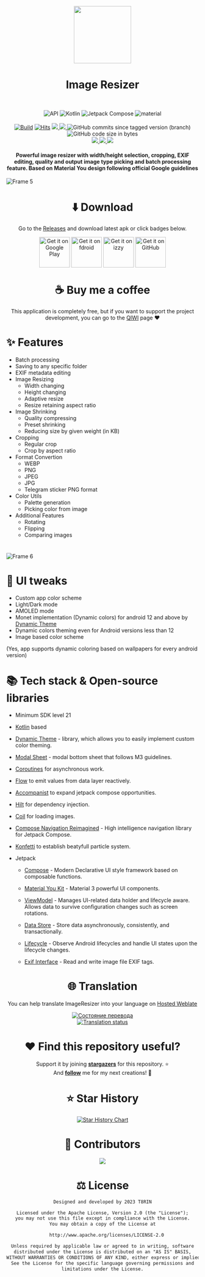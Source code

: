 <div align="center">
</br>
<img src="https://user-images.githubusercontent.com/52178347/236916263-f8f97c5c-0f07-4180-ace4-2b35289b344f.png" width="150" />

</div>

<h1 align="center">Image Resizer</h1>

</br>

<p align="center">
  <img alt="API" src="https://img.shields.io/badge/Api%2021+-50f270?logo=android&logoColor=black&style=for-the-badge"/></a>
  <img alt="Kotlin" src="https://img.shields.io/badge/Kotlin-a503fc?logo=kotlin&logoColor=white&style=for-the-badge"/></a>
  <img alt="Jetpack Compose" src="https://img.shields.io/static/v1?style=for-the-badge&message=Jetpack+Compose&color=4285F4&logo=Jetpack+Compose&logoColor=FFFFFF&label="/></a> 
  <img alt="material" src="https://custom-icon-badges.demolab.com/badge/material%20you-lightblue?style=for-the-badge&logoColor=333&logo=material-you"/></a>
  </br>
  </br>
  <a href="https://github.com/T8RIN/ImageResizer/actions">
      <img alt="Build" src="https://img.shields.io/github/actions/workflow/status/t8rin/imageresizer/android.yml?label=Build&style=for-the-badge"/></a>
  <a href="https://hits.sh/github.com/t8rin/ImageResizer/">
      <img alt="Hits" src="https://hits.sh/github.com/t8rin/ImageResizer.svg?style=for-the-badge&label=Views&extraCount=7500&color=3b8963"/></a>
  <a href="https://github.com/t8rin/ImageResizer/releases">
      <img src="https://img.shields.io/github/downloads/t8rin/ImageResizer/total?color=orange&style=for-the-badge"/>
  </a>
  <a href="https://github.com/t8rin/ImageResizer/stargazers">
      <img src="https://img.shields.io/github/stars/t8rin/imageresizer?color=ffff00&style=for-the-badge"/>
  </a>
  <img alt="GitHub commits since tagged version (branch)" src="https://img.shields.io/github/commits-since/t8rin/ImageResizer/v1.0?color=palegreen&label=Commits&style=for-the-badge">
  <img alt="GitHub code size in bytes" src="https://img.shields.io/github/languages/code-size/t8rin/imageresizer?style=for-the-badge">
  </br>
  <a href="https://github.com/t8rin/imageresizer/releases/latest">
      <img src="https://img.shields.io/github/v/release/t8rin/imageresizer?color=purple&include_prereleases&logo=github&style=for-the-badge"/>
  </a>
  <a href="https://play.google.com/store/apps/details?id=ru.tech.imageresizershrinker">
      <img src="https://img.shields.io/endpoint?color=purple&logo=google-play&style=for-the-badge&label=Play%20store&url=https%3A%2F%2Fplay.cuzi.workers.dev%2Fplay%3Fi%3Dru.tech.imageresizershrinker%26l%3DAndroid%26m%3D%24version"/>
  </a>
  <a href="https://f-droid.org/packages/ru.tech.imageresizershrinker">
      <img src="https://img.shields.io/f-droid/v/ru.tech.imageresizershrinker?color=purple&include_prereleases&logo=FDROID&style=for-the-badge"/>
  </a>
</p>

<h4 align="center">Powerful image resizer with width/height selection, cropping, EXIF editing, quality and output image type picking and batch processing feature. Based on Material You design following official Google guidelines</h4>


![Frame 5](https://user-images.githubusercontent.com/52178347/229357418-3ed5e83b-df35-4e61-87ca-e74135e831d1.png)

<div align="center">

# ⬇️ Download
Go to the [Releases](https://github.com/t8rin/imageresizer/releases/latest) and download latest apk or click badges below.

[<img src="https://play.google.com/intl/en_us/badges/static/images/badges/en_badge_web_generic.png"
      align="center"
      alt='Get it on Google Play'
      height="80">](https://play.google.com/store/apps/details?id=ru.tech.imageresizershrinker)
[<img src="https://gitlab.com/fdroid/artwork/-/raw/master/badge/get-it-on-en-au.png"
      alt='Get it on fdroid'
      align="center"
      height="80">](https://f-droid.org/packages/ru.tech.imageresizershrinker)
[<img src="https://gitlab.com/IzzyOnDroid/repo/-/raw/master/assets/IzzyOnDroid.png"
      alt='Get it on izzy'
      align="center"
      height="80">](https://apt.izzysoft.de/fdroid/index/apk/ru.tech.imageresizershrinker)
[<img src="https://user-images.githubusercontent.com/69304392/148696068-0cfea65d-b18f-4685-82b5-329a330b1c0d.png"
      alt='Get it on GitHub'
      align="center"
      height="80">](https://github.com/t8rin/imageresizer/releases/latest)    

# ☕ Buy me a coffee
This application is completely free, but if you want to support the project development, you can go to the [QIWI](https://qiwi.com/n/T8RIN) page :heart:

</div>

# ✨ Features
- Batch processing
- Saving to any specific folder
- EXIF metadata editing
- Image Resizing
  - Width changing
  - Height changing
  - Adaptive resize
  - Resize retaining aspect ratio
- Image Shrinking
  - Quality compressing
  - Preset shrinking
  - Reducing size by given weight (in KB)
- Cropping
  - Regular crop
  - Crop by aspect ratio
- Format Convertion
  - WEBP
  - PNG
  - JPEG
  - JPG
  - Telegram sticker PNG format
- Color Utils
  - Palette generation
  - Picking color from image
- Additional Features
  - Rotating
  - Flipping
  - Comparing images
  

#
![Frame 6](https://user-images.githubusercontent.com/52178347/229357423-22ea1144-d838-438d-bc39-6ae431e491e6.png)

  
# 🌟 UI tweaks
- Custom app color scheme
- Light/Dark mode
- AMOLED mode
- Monet implementation (Dynamic colors) for android 12 and above by [Dynamic Theme](https://github.com/T8RIN/DynamicTheme)
- Dynamic colors theming even for Android versions less than 12
- Image based color scheme

(Yes, app supports dynamic coloring based on wallpapers for every android version)


# 📚 Tech stack & Open-source libraries
- Minimum SDK level 21

- [Kotlin](https://kotlinlang.org/) based 

- [Dynamic Theme](https://github.com/T8RIN/DynamicTheme) - library, which allows you to easily implement custom color theming.

- [Modal Sheet](https://github.com/T8RIN/ModalSheet) - modal bottom sheet that follows M3 guidelines.

- [Coroutines](https://github.com/Kotlin/kotlinx.coroutines) for asynchronous work.

- [Flow](https://kotlin.github.io/kotlinx.coroutines/kotlinx-coroutines-core/kotlinx.coroutines.flow/) to emit values from data layer reactively.

- [Accompanist](https://github.com/google/accompanist) to expand jetpack compose opportunities.

- [Hilt](https://dagger.dev/hilt/) for dependency injection.

- [Coil](https://github.com/coil-kt/coil) for loading images.

- [Compose Navigation Reimagined](https://github.com/olshevski/compose-navigation-reimagined) - High intelligence navigation library for Jetpack Compose.

- [Konfetti](https://github.com/DanielMartinus/Konfetti) to establish beatyfull particle system.

- Jetpack
  - [Compose](https://developer.android.com/jetpack/compose) - Modern Declarative UI style framework based on composable functions.
  
  - [Material You Kit](https://developer.android.com/jetpack/androidx/releases/compose-material3) - Material 3 powerful UI components.
  
  - [ViewModel](https://developer.android.com/topic/libraries/architecture/viewmodel) - Manages UI-related data holder and lifecycle aware. Allows data to survive configuration changes such as screen rotations.
  
  - [Data Store](https://developer.android.com/jetpack/androidx/releases/datastore) - Store data asynchronously, consistently, and transactionally.
  
  - [Lifecycle](https://developer.android.com/jetpack/androidx/releases/lifecycle) - Observe Android lifecycles and handle UI states upon the lifecycle changes.
  
  - [Exif Interface](https://developer.android.com/jetpack/androidx/releases/exifinterface) - Read and write image file EXIF tags.

<div align="center">


# 🌐 Translation
You can help translate ImageResizer into your language on [Hosted Weblate](https://hosted.weblate.org/engage/image-resizer/)

[![Состояние перевода](https://hosted.weblate.org/widgets/image-resizer/-/horizontal-auto.svg)](https://hosted.weblate.org/engage/image-resizer/)
</br>
[![Translation status](https://hosted.weblate.org/widgets/image-resizer/-/image-resizer/287x66-black.png)](https://hosted.weblate.org/engage/image-resizer/)


# ❤️ Find this repository useful?
Support it by joining __[stargazers](https://github.com/t8rin/ImageResizer/stargazers)__ for this repository. :star: <br>
And __[follow](https://github.com/t8rin)__ me for my next creations! 🤩


# ⭐ Star History
[![Star History Chart](https://api.star-history.com/svg?repos=t8rin/ImageResizer&type=Date)](https://star-history.com/#t8rin/ImageResizer&Date)

# 📢 Contributors
<a href="https://github.com/t8rin/imageresizer/graphs/contributors">
  <img src="https://contrib.rocks/image?repo=t8rin/Imageresizer" />
</a>

# ⚖️ License
```xml
Designed and developed by 2023 T8RIN

Licensed under the Apache License, Version 2.0 (the "License");
you may not use this file except in compliance with the License.
You may obtain a copy of the License at

   http://www.apache.org/licenses/LICENSE-2.0

Unless required by applicable law or agreed to in writing, software
distributed under the License is distributed on an "AS IS" BASIS,
WITHOUT WARRANTIES OR CONDITIONS OF ANY KIND, either express or implied.
See the License for the specific language governing permissions and
limitations under the License.
```

</div>
